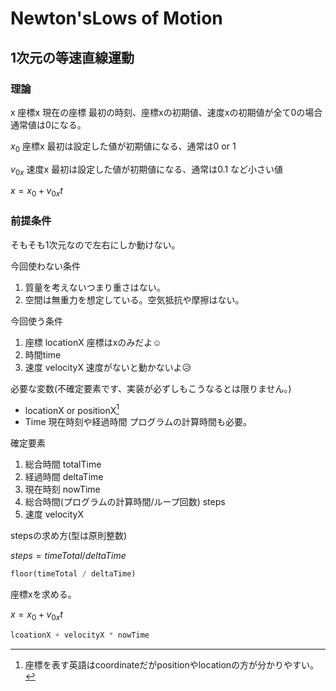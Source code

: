 # Newton'sLows of Motion

## 1次元の等速直線運動

### 理論

x 座標x 現在の座標  最初の時刻、座標xの初期値、速度xの初期値が全て0の場合通常値は0になる。

$x_0$ 座標x 最初は設定した値が初期値になる、通常は0 or 1

$v_{0x}$ 速度x 最初は設定した値が初期値になる、通常は0.1 など小さい値

$x = x_0 + v_{0x}t$

### 前提条件

そもそも1次元なので左右にしか動けない。

今回使わない条件

1. 質量を考えないつまり重さはない。
2. 空間は無重力を想定している。空気抵抗や摩擦はない。

今回使う条件

1. 座標 locationX 座標はxのみだよ☺️
2. 時間time
3. 速度 velocityX 速度がないと動かないよ😥

必要な変数(不確定要素です、実装が必ずしもこうなるとは限りません。)

* locationX or positionX[^1]
* Time 現在時刻や経過時間 プログラムの計算時間も必要。

確定要素

1. 総合時間 totalTime
2. 経過時間 deltaTime
3. 現在時刻 nowTime
4. 総合時間(プログラムの計算時間/ループ回数) steps
5. 速度 velocityX

stepsの求め方(型は原則整数)

$steps = timeTotal / deltaTime$

```py
floor(timeTotal / deltaTime)
```

座標xを求める。

$x = x_0 + v_{0x}t$

```py
lcoationX + velocityX * nowTime
```

[^1]: 座標を表す英語はcoordinateだがpositionやlocationの方が分かりやすい。
